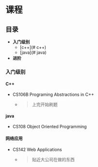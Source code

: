 # 课程



## 目录

* **入门级别**
  * [c++](# c++)
  * [java](# java)
* **进阶**



### 入门级别



#### C++

* CS106B    Programing Abstractions in C++

  * > 上完开始刷题



#### java

* CS108     Object Oriented Programming



#### 网络应用

* CS142    Web Applications

  * > 贴近大公司在做的东西
